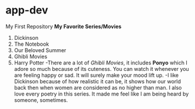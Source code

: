 # app-dev
My First Repository
**My Favorite Series/Movies**
1. Dickinson
2. The Notebook
3. Our Beloved Summer
4. Ghibli Movies
5. Harry Potter
-There are a lot of *Ghibli Movies*, it includes **Ponyo** which I adore so much because of its cuteness. You can watch it whenever you are feeling happy or sad. It will surely make your mood lift up.
-I like Dickinson because of how realistic it can be, it shows how our world back then when women are considered as no higher than man. I also love every poetry in this series. It made me feel like I am being heard by someone, sometimes.
